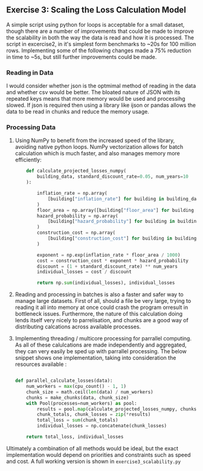 ## Exercise 3: Scaling the Loss Calculation Model

A simple script using python for loops is acceptable for a small dataset, though there are a number of improvements that could be made to improve the scalability in both the way the data is read and how it is processed. The script in excercise2, in it's simplest form benchmarks to ~20s for 100 million rows. Implementing some of the following changes made a 75% reduction in time to ~5s, but still further improvements could be made.

### Reading in Data

I would consider whether json is the optmimal method of reading in the data and whether csv would be better. The bloated nature of JSON with its repeated keys means that more memory would be used and processihg slowed. If json is required then using a library like ijson or pandas allows the data to be read in chunks and reduce the memory usage.

### Processing Data


1. Using NumPy to benefit from the increased speed of the library, avoiding native python loops. NumPy vectorization allows for batch calculation which is much faster, and also manages memory more efficiently:

    ```python
        def calculate_projected_losses_numpy(
            building_data, standard_discount_rate=0.05, num_years=10
        ):

            inflation_rate = np.array(
                [building["inflation_rate"] for building in building_data]
            )
            floor_area = np.array([building["floor_area"] for building in building_data])
            hazard_probability = np.array(
                [building["hazard_probability"] for building in building_data]
            )
            construction_cost = np.array(
                [building["construction_cost"] for building in building_data]
            )

            exponent = np.exp(inflation_rate * floor_area / 1000)
            cost = construction_cost * exponent * hazard_probability
            discount = (1 + standard_discount_rate) ** num_years
            individual_losses = cost / discount

            return np.sum(individual_losses), individual_losses
    ```

2. Reading and processing in batches is also a faster and safer way to manage large datasets. First of all, should a file be very large, trying to reading it all into memory at once could crash the program orresult in bottleneck issues. Furthermore, the nature of this calculation doing lends itself very nicely to parrelisation, and chunks are a good way of distributing calcations across available processes.

3. Implementing threading / multicore processing for parrallel computing. As all of these calulcations are made independently and aggregated, they can very easily be sped up with parrallel processing. The below snippet shows one implementation, taking into consideration the resources available :

    ```python

    def parallel_calculate_losses(data):
        num_workers = max(cpu_count() - 1, 1)
        chunk_size = math.ceil(len(data) / num_workers)
        chunks = make_chunks(data, chunk_size)
        with Pool(processes=num_workers) as pool:
            results = pool.map(calculate_projected_losses_numpy, chunks)
            chunk_totals, chunk_losses = zip(*results)
            total_loss = sum(chunk_totals)
            individual_losses = np.concatenate(chunk_losses)

        return total_loss, individual_losses
    ```

Ultimately a combination of all methods would be ideal, but the exact implementation would depend on priorities and constraints such as speed and cost. A full working version is shown in `exercise3_scalability.py`